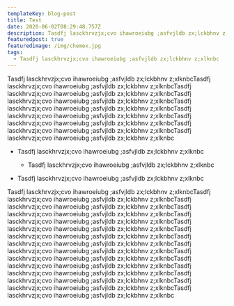 ```yaml
---
templateKey: blog-post
title: Test
date: 2020-06-02T08:29:48.757Z
description: Tasdfj lasckhrvzjx;cvo ihawroeiubg ;asfvjldb zx;lckbhnv z;xlknbc
featuredpost: true
featuredimage: /img/chemex.jpg
tags:
  - Tasdfj lasckhrvzjx;cvo ihawroeiubg ;asfvjldb zx;lckbhnv z;xlknbc
---
```

Tasdfj lasckhrvzjx;cvo ihawroeiubg ;asfvjldb zx;lckbhnv z;xlknbcTasdfj lasckhrvzjx;cvo ihawroeiubg ;asfvjldb zx;lckbhnv z;xlknbcTasdfj lasckhrvzjx;cvo ihawroeiubg ;asfvjldb zx;lckbhnv z;xlknbcTasdfj lasckhrvzjx;cvo ihawroeiubg ;asfvjldb zx;lckbhnv z;xlknbcTasdfj lasckhrvzjx;cvo ihawroeiubg ;asfvjldb zx;lckbhnv z;xlknbcTasdfj lasckhrvzjx;cvo ihawroeiubg ;asfvjldb zx;lckbhnv z;xlknbcTasdfj lasckhrvzjx;cvo ihawroeiubg ;asfvjldb zx;lckbhnv z;xlknbcTasdfj lasckhrvzjx;cvo ihawroeiubg ;asfvjldb zx;lckbhnv z;xlknbcTasdfj lasckhrvzjx;cvo ihawroeiubg ;asfvjldb zx;lckbhnv z;xlknbc



* Tasdfj lasckhrvzjx;cvo ihawroeiubg ;asfvjldb zx;lckbhnv z;xlknbc

  * Tasdfj lasckhrvzjx;cvo ihawroeiubg ;asfvjldb zx;lckbhnv z;xlknbc
* Tasdfj lasckhrvzjx;cvo ihawroeiubg ;asfvjldb zx;lckbhnv z;xlknbc



Tasdfj lasckhrvzjx;cvo ihawroeiubg ;asfvjldb zx;lckbhnv z;xlknbcTasdfj lasckhrvzjx;cvo ihawroeiubg ;asfvjldb zx;lckbhnv z;xlknbcTasdfj lasckhrvzjx;cvo ihawroeiubg ;asfvjldb zx;lckbhnv z;xlknbcTasdfj lasckhrvzjx;cvo ihawroeiubg ;asfvjldb zx;lckbhnv z;xlknbcTasdfj lasckhrvzjx;cvo ihawroeiubg ;asfvjldb zx;lckbhnv z;xlknbcTasdfj lasckhrvzjx;cvo ihawroeiubg ;asfvjldb zx;lckbhnv z;xlknbcTasdfj lasckhrvzjx;cvo ihawroeiubg ;asfvjldb zx;lckbhnv z;xlknbcTasdfj lasckhrvzjx;cvo ihawroeiubg ;asfvjldb zx;lckbhnv z;xlknbcTasdfj lasckhrvzjx;cvo ihawroeiubg ;asfvjldb zx;lckbhnv z;xlknbcTasdfj lasckhrvzjx;cvo ihawroeiubg ;asfvjldb zx;lckbhnv z;xlknbcTasdfj lasckhrvzjx;cvo ihawroeiubg ;asfvjldb zx;lckbhnv z;xlknbcTasdfj lasckhrvzjx;cvo ihawroeiubg ;asfvjldb zx;lckbhnv z;xlknbcTasdfj lasckhrvzjx;cvo ihawroeiubg ;asfvjldb zx;lckbhnv z;xlknbcTasdfj lasckhrvzjx;cvo ihawroeiubg ;asfvjldb zx;lckbhnv z;xlknbcTasdfj lasckhrvzjx;cvo ihawroeiubg ;asfvjldb zx;lckbhnv z;xlknbc